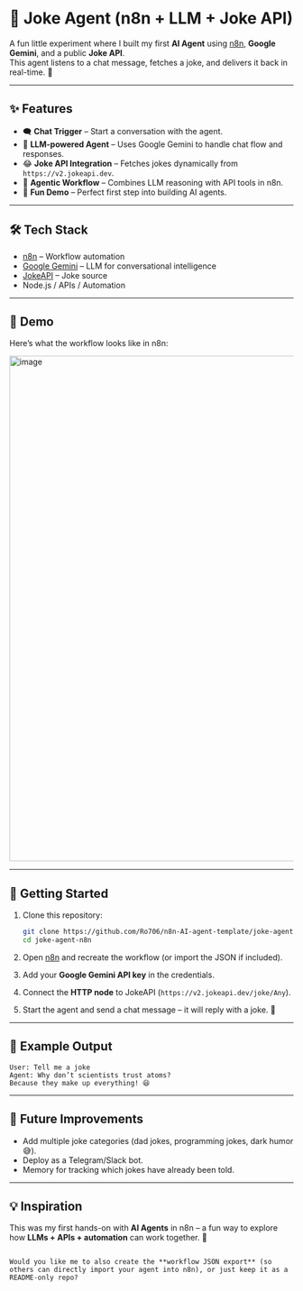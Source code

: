 # 🤖 Joke Agent (n8n + LLM + Joke API)

A fun little experiment where I built my first **AI Agent** using [n8n](https://n8n.io/), **Google Gemini**, and a public **Joke API**.  
This agent listens to a chat message, fetches a joke, and delivers it back in real-time. 🎉  

---

## ✨ Features
- 🗨️ **Chat Trigger** – Start a conversation with the agent.
- 🤖 **LLM-powered Agent** – Uses Google Gemini to handle chat flow and responses.
- 😂 **Joke API Integration** – Fetches jokes dynamically from `https://v2.jokeapi.dev`.
- 🔄 **Agentic Workflow** – Combines LLM reasoning with API tools in n8n.
- 🎯 **Fun Demo** – Perfect first step into building AI agents.

---

## 🛠️ Tech Stack
- [n8n](https://n8n.io/) – Workflow automation
- [Google Gemini](https://ai.google/) – LLM for conversational intelligence
- [JokeAPI](https://jokeapi.dev/) – Joke source
- Node.js / APIs / Automation

---

## 📸 Demo
Here’s what the workflow looks like in n8n:

<img width="1918" height="897" alt="image" src="https://github.com/user-attachments/assets/e003cfe8-d8f5-4fd2-b0ab-c939365acbd8" />


---

## 🚀 Getting Started
1. Clone this repository:
   ```bash
   git clone https://github.com/Ro706/n8n-AI-agent-template/joke-agent-n8n.git
   cd joke-agent-n8n
   ```

2. Open [n8n](https://n8n.io/) and recreate the workflow (or import the JSON if included).

3. Add your **Google Gemini API key** in the credentials.

4. Connect the **HTTP node** to JokeAPI (`https://v2.jokeapi.dev/joke/Any`).

5. Start the agent and send a chat message – it will reply with a joke. 🎉

---

## 📌 Example Output

```
User: Tell me a joke
Agent: Why don’t scientists trust atoms?  
Because they make up everything! 😆
```

---

## 🔮 Future Improvements

* Add multiple joke categories (dad jokes, programming jokes, dark humor 😅).
* Deploy as a Telegram/Slack bot.
* Memory for tracking which jokes have already been told.

---

## 💡 Inspiration

This was my first hands-on with **AI Agents** in n8n – a fun way to explore how **LLMs + APIs + automation** can work together. 🚀

```

Would you like me to also create the **workflow JSON export** (so others can directly import your agent into n8n), or just keep it as a README-only repo?
```
